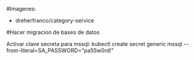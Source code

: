 #Imagenes:
   - dreherfranco/category-service

#Hacer migracion de bases de datos

Activar clave secreta para mssql:
kubectl create secret generic mssql --from-literal=SA_PASSWORD="pa55w0rd!"